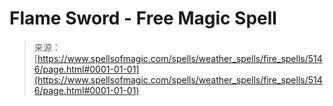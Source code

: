 <!--yml
category: 未分类
date: 2024-06-12 18:39:08
-->

# Flame Sword - Free Magic Spell

> 来源：[https://www.spellsofmagic.com/spells/weather_spells/fire_spells/5146/page.html#0001-01-01](https://www.spellsofmagic.com/spells/weather_spells/fire_spells/5146/page.html#0001-01-01)